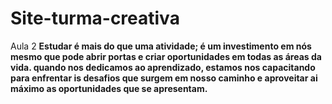 # Site-turma-creativa
Aula 2
**Estudar é mais do que uma atividade; é um investimento em nós mesmo que pode abrir portas e criar oportunidades em todas as áreas da vida. quando nos dedicamos ao aprendizado, estamos nos capacitando para enfrentar is desafios que surgem em nosso caminho e aproveitar ai máximo as oportunidades que se apresentam.**

